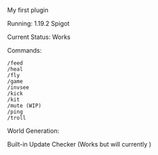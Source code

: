 My first plugin

Running: 1.19.2 Spigot

Current Status: Works

Commands:
 
    /feed
    /heal
    /fly
    /game
    /invsee
    /kick
    /kit
    /mute (WIP)
    /ping
    /troll

World Generation:

Built-in Update Checker (Works but will currently )
